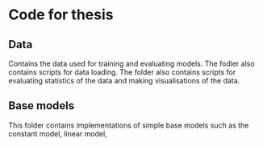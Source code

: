 # Code for thesis

## Data 
Contains the data used for training and evaluating models. The fodler also contains scripts for data loading.
The folder also contains scripts for evaluating statistics of the data and making visualisations of the data.

## Base models
This folder contains implementations of simple base models such as the constant model, linear model, 

